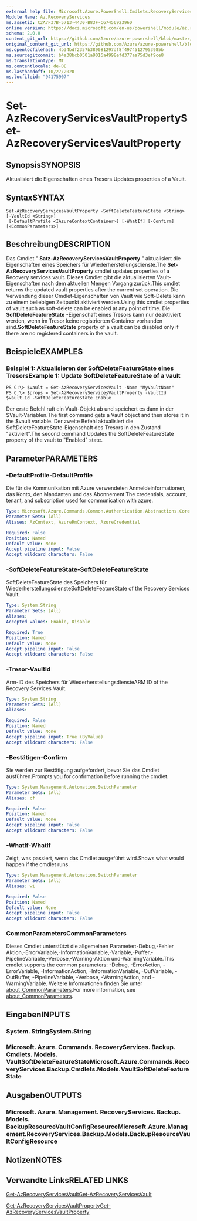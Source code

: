 ```yaml
---
external help file: Microsoft.Azure.PowerShell.Cmdlets.RecoveryServices.Backup.dll-Help.xml
Module Name: Az.RecoveryServices
ms.assetid: C2A7F37B-5713-4430-B83F-C6745692396D
online version: https://docs.microsoft.com/en-us/powershell/module/az.recoveryservices/set-azrecoveryservicesvaultproperty
schema: 2.0.0
content_git_url: https://github.com/Azure/azure-powershell/blob/master/src/RecoveryServices/RecoveryServices/help/Set-AzRecoveryServicesVaultProperty.md
original_content_git_url: https://github.com/Azure/azure-powershell/blob/master/src/RecoveryServices/RecoveryServices/help/Set-AzRecoveryServicesVaultProperty.md
ms.openlocfilehash: 4b34bdf2357b389081297df8f49745127953985b
ms.sourcegitcommit: b4a38bcb0501a9016a4998efd377aa75d3ef9ce8
ms.translationtype: MT
ms.contentlocale: de-DE
ms.lasthandoff: 10/27/2020
ms.locfileid: "94175907"
---
```

# <span data-ttu-id="6b2a4-101">Set-AzRecoveryServicesVaultProperty</span><span class="sxs-lookup"><span data-stu-id="6b2a4-101">Set-AzRecoveryServicesVaultProperty</span></span>

## <span data-ttu-id="6b2a4-102">Synopsis</span><span class="sxs-lookup"><span data-stu-id="6b2a4-102">SYNOPSIS</span></span>
<span data-ttu-id="6b2a4-103">Aktualisiert die Eigenschaften eines Tresors.</span><span class="sxs-lookup"><span data-stu-id="6b2a4-103">Updates properties of a Vault.</span></span>

## <span data-ttu-id="6b2a4-104">Syntax</span><span class="sxs-lookup"><span data-stu-id="6b2a4-104">SYNTAX</span></span>

```
Set-AzRecoveryServicesVaultProperty -SoftDeleteFeatureState <String> [-VaultId <String>]
 [-DefaultProfile <IAzureContextContainer>] [-WhatIf] [-Confirm] [<CommonParameters>]
```

## <span data-ttu-id="6b2a4-105">Beschreibung</span><span class="sxs-lookup"><span data-stu-id="6b2a4-105">DESCRIPTION</span></span>
<span data-ttu-id="6b2a4-106">Das Cmdlet " **Satz-AzRecoveryServicesVaultProperty** " aktualisiert die Eigenschaften eines Speichers für Wiederherstellungsdienste.</span><span class="sxs-lookup"><span data-stu-id="6b2a4-106">The **Set-AzRecoveryServicesVaultProperty** cmdlet updates properties of a Recovery services vault.</span></span>
<span data-ttu-id="6b2a4-107">Dieses Cmdlet gibt die aktualisierten Vault-Eigenschaften nach dem aktuellen Mengen Vorgang zurück.</span><span class="sxs-lookup"><span data-stu-id="6b2a4-107">This cmdlet returns the updated vault properties after the current set operation.</span></span>
<span data-ttu-id="6b2a4-108">Die Verwendung dieser Cmdlet-Eigenschaften von Vault wie Soft-Delete kann zu einem beliebigen Zeitpunkt aktiviert werden.</span><span class="sxs-lookup"><span data-stu-id="6b2a4-108">Using this cmdlet properties of vault such as soft-delete can be enabled at any point of time.</span></span>
<span data-ttu-id="6b2a4-109">Die **SoftDeleteFeatureState** -Eigenschaft eines Tresors kann nur deaktiviert werden, wenn im Tresor keine registrierten Container vorhanden sind.</span><span class="sxs-lookup"><span data-stu-id="6b2a4-109">**SoftDeleteFeatureState** property of a vault can be disabled only if there are no registered containers in the vault.</span></span>

## <span data-ttu-id="6b2a4-110">Beispiele</span><span class="sxs-lookup"><span data-stu-id="6b2a4-110">EXAMPLES</span></span>

### <span data-ttu-id="6b2a4-111">Beispiel 1: Aktualisieren der SoftDeleteFeatureState eines Tresors</span><span class="sxs-lookup"><span data-stu-id="6b2a4-111">Example 1: Update SoftDeleteFeatureState of a vault</span></span>
```
PS C:\> $vault = Get-AzRecoveryServicesVault -Name "MyVaultName"
PS C:\> $props = Set-AzRecoveryServicesVaultProperty -VaultId $vault.Id -SoftDeleteFeatureState Enable
```

<span data-ttu-id="6b2a4-112">Der erste Befehl ruft ein Vault-Objekt ab und speichert es dann in der $Vault-Variablen.</span><span class="sxs-lookup"><span data-stu-id="6b2a4-112">The first command gets a Vault object and then stores it in the $vault variable.</span></span>
<span data-ttu-id="6b2a4-113">Der zweite Befehl aktualisiert die SoftDeleteFeatureState-Eigenschaft des Tresors in den Zustand "aktiviert".</span><span class="sxs-lookup"><span data-stu-id="6b2a4-113">The second command Updates the SoftDeleteFeatureState property of the vault to "Enabled" state.</span></span>

## <span data-ttu-id="6b2a4-114">Parameter</span><span class="sxs-lookup"><span data-stu-id="6b2a4-114">PARAMETERS</span></span>

### <span data-ttu-id="6b2a4-115">-DefaultProfile</span><span class="sxs-lookup"><span data-stu-id="6b2a4-115">-DefaultProfile</span></span>
<span data-ttu-id="6b2a4-116">Die für die Kommunikation mit Azure verwendeten Anmeldeinformationen, das Konto, den Mandanten und das Abonnement.</span><span class="sxs-lookup"><span data-stu-id="6b2a4-116">The credentials, account, tenant, and subscription used for communication with azure.</span></span>

```yaml
Type: Microsoft.Azure.Commands.Common.Authentication.Abstractions.Core.IAzureContextContainer
Parameter Sets: (All)
Aliases: AzContext, AzureRmContext, AzureCredential

Required: False
Position: Named
Default value: None
Accept pipeline input: False
Accept wildcard characters: False
```

### <span data-ttu-id="6b2a4-117">-SoftDeleteFeatureState</span><span class="sxs-lookup"><span data-stu-id="6b2a4-117">-SoftDeleteFeatureState</span></span>
<span data-ttu-id="6b2a4-118">SoftDeleteFeatureState des Speichers für Wiederherstellungsdienste</span><span class="sxs-lookup"><span data-stu-id="6b2a4-118">SoftDeleteFeatureState of the Recovery Services Vault.</span></span>

```yaml
Type: System.String
Parameter Sets: (All)
Aliases:
Accepted values: Enable, Disable

Required: True
Position: Named
Default value: None
Accept pipeline input: False
Accept wildcard characters: False
```

### <span data-ttu-id="6b2a4-119">-Tresor</span><span class="sxs-lookup"><span data-stu-id="6b2a4-119">-VaultId</span></span>
<span data-ttu-id="6b2a4-120">Arm-ID des Speichers für Wiederherstellungsdienste</span><span class="sxs-lookup"><span data-stu-id="6b2a4-120">ARM ID of the Recovery Services Vault.</span></span>

```yaml
Type: System.String
Parameter Sets: (All)
Aliases:

Required: False
Position: Named
Default value: None
Accept pipeline input: True (ByValue)
Accept wildcard characters: False
```

### <span data-ttu-id="6b2a4-121">-Bestätigen</span><span class="sxs-lookup"><span data-stu-id="6b2a4-121">-Confirm</span></span>
<span data-ttu-id="6b2a4-122">Sie werden zur Bestätigung aufgefordert, bevor Sie das Cmdlet ausführen.</span><span class="sxs-lookup"><span data-stu-id="6b2a4-122">Prompts you for confirmation before running the cmdlet.</span></span>

```yaml
Type: System.Management.Automation.SwitchParameter
Parameter Sets: (All)
Aliases: cf

Required: False
Position: Named
Default value: None
Accept pipeline input: False
Accept wildcard characters: False
```

### <span data-ttu-id="6b2a4-123">-WhatIf</span><span class="sxs-lookup"><span data-stu-id="6b2a4-123">-WhatIf</span></span>
<span data-ttu-id="6b2a4-124">Zeigt, was passiert, wenn das Cmdlet ausgeführt wird.</span><span class="sxs-lookup"><span data-stu-id="6b2a4-124">Shows what would happen if the cmdlet runs.</span></span>

```yaml
Type: System.Management.Automation.SwitchParameter
Parameter Sets: (All)
Aliases: wi

Required: False
Position: Named
Default value: None
Accept pipeline input: False
Accept wildcard characters: False
```

### <span data-ttu-id="6b2a4-125">CommonParameters</span><span class="sxs-lookup"><span data-stu-id="6b2a4-125">CommonParameters</span></span>
<span data-ttu-id="6b2a4-126">Dieses Cmdlet unterstützt die allgemeinen Parameter:-Debug,-Fehler Aktion,-ErrorVariable,-InformationVariable,-Variable,-Puffer,-PipelineVariable,-Verbose,-Warning-Aktion und-WarningVariable.</span><span class="sxs-lookup"><span data-stu-id="6b2a4-126">This cmdlet supports the common parameters: -Debug, -ErrorAction, -ErrorVariable, -InformationAction, -InformationVariable, -OutVariable, -OutBuffer, -PipelineVariable, -Verbose, -WarningAction, and -WarningVariable.</span></span> <span data-ttu-id="6b2a4-127">Weitere Informationen finden Sie unter [about_CommonParameters](http://go.microsoft.com/fwlink/?LinkID=113216).</span><span class="sxs-lookup"><span data-stu-id="6b2a4-127">For more information, see [about_CommonParameters](http://go.microsoft.com/fwlink/?LinkID=113216).</span></span>

## <span data-ttu-id="6b2a4-128">Eingaben</span><span class="sxs-lookup"><span data-stu-id="6b2a4-128">INPUTS</span></span>

### <span data-ttu-id="6b2a4-129">System. String</span><span class="sxs-lookup"><span data-stu-id="6b2a4-129">System.String</span></span>

### <span data-ttu-id="6b2a4-130">Microsoft. Azure. Commands. RecoveryServices. Backup. Cmdlets. Models. VaultSoftDeleteFeatureState</span><span class="sxs-lookup"><span data-stu-id="6b2a4-130">Microsoft.Azure.Commands.RecoveryServices.Backup.Cmdlets.Models.VaultSoftDeleteFeatureState</span></span>

## <span data-ttu-id="6b2a4-131">Ausgaben</span><span class="sxs-lookup"><span data-stu-id="6b2a4-131">OUTPUTS</span></span>

### <span data-ttu-id="6b2a4-132">Microsoft. Azure. Management. RecoveryServices. Backup. Models. BackupResourceVaultConfigResource</span><span class="sxs-lookup"><span data-stu-id="6b2a4-132">Microsoft.Azure.Management.RecoveryServices.Backup.Models.BackupResourceVaultConfigResource</span></span>

## <span data-ttu-id="6b2a4-133">Notizen</span><span class="sxs-lookup"><span data-stu-id="6b2a4-133">NOTES</span></span>

## <span data-ttu-id="6b2a4-134">Verwandte Links</span><span class="sxs-lookup"><span data-stu-id="6b2a4-134">RELATED LINKS</span></span>

[<span data-ttu-id="6b2a4-135">Get-AzRecoveryServicesVault</span><span class="sxs-lookup"><span data-stu-id="6b2a4-135">Get-AzRecoveryServicesVault</span></span>](./Get-AzRecoveryServicesVault.md)

[<span data-ttu-id="6b2a4-136">Get-AzRecoveryServicesVaultProperty</span><span class="sxs-lookup"><span data-stu-id="6b2a4-136">Get-AzRecoveryServicesVaultProperty</span></span>](./Get-AzRecoveryServicesVaultProperty.md)



